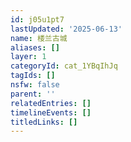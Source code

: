 ```yaml
---
id: j05u1pt7
lastUpdated: '2025-06-13'
name: 楼兰古城
aliases: []
layer: 1
categoryId: cat_1YBqIhJq
tagIds: []
nsfw: false
parent: ''
relatedEntries: []
timelineEvents: []
titledLinks: []
---
```


